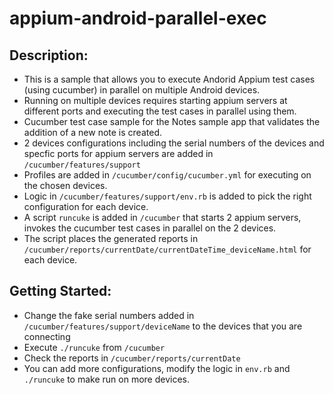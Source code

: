 # appium-android-parallel-exec
## Description:
* This is a sample that allows you to execute Andorid Appium test cases (using cucumber) in parallel on multiple Android devices.
* Running on multiple devices requires starting appium servers at different ports and executing the test cases in parallel using them.
* Cucumber test case sample for the Notes sample app that validates the addition of a new note is created.
* 2 devices configurations including the serial numbers of the devices and specfic ports for appium servers are added in `/cucumber/features/support`
* Profiles are added in `/cucumber/config/cucumber.yml` for executing on the chosen devices.
* Logic in `/cucumber/features/support/env.rb` is added to pick the right configuration for each device.
* A script `runcuke` is added in `/cucumber` that starts 2 appium servers, invokes the cucumber test cases in parallel on the 2 devices.
* The script places the generated reports in `/cucumber/reports/currentDate/currentDateTime_deviceName.html` for each device.

## Getting Started:
* Change the fake serial numbers added in `/cucumber/features/support/deviceName` to the devices that you are connecting
* Execute `./runcuke` from `/cucumber`
* Check the reports in  `/cucumber/reports/currentDate`
* You can add more configurations, modify the logic in `env.rb` and `./runcuke` to make run on more devices.

